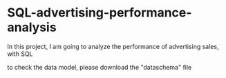 # SQL-advertising-performance-analysis

In this project, I am going to analyze the performance of advertising sales, with SQL

to check the data model, please download the "dataschema" file
